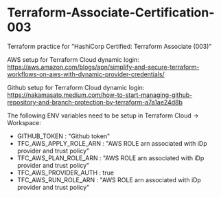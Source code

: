 # Terraform-Associate-Certification-003
Terraform practice for "HashiCorp Certified: Terraform Associate (003)"

AWS setup for Terraform Cloud dynamic login:
https://aws.amazon.com/blogs/apn/simplify-and-secure-terraform-workflows-on-aws-with-dynamic-provider-credentials/

Github setup for Terraform Cloud dynamic login:
https://nakamasato.medium.com/how-to-start-managing-github-repository-and-branch-protection-by-terraform-a7a1ae24d8b

The following ENV variables need to be setup in Terraform Cloud -> Workspace:
- GITHUB_TOKEN : "Github token"
- TFC_AWS_APPLY_ROLE_ARN : "AWS ROLE arn associated with iDp provider and trust policy"
- TFC_AWS_PLAN_ROLE_ARN : "AWS ROLE arn associated with iDp provider and trust policy"
- TFC_AWS_PROVIDER_AUTH : true
- TFC_AWS_RUN_ROLE_ARN : "AWS ROLE arn associated with iDp provider and trust policy"
